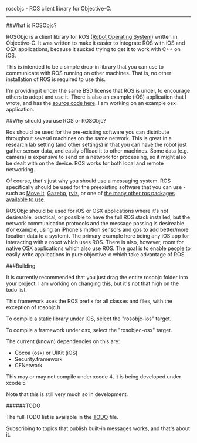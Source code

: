 rosobjc - ROS client library for Objective-C.
***
##What is ROSObjc?

ROSObjc is a client library for ROS ([Robot Operating System](http://wiki.ros.org)) written in Objective-C. It was written to make it easier to integrate ROS with iOS and OSX applications, because it sucked trying to get it to work with C++ on iOS.

This is intended to be a simple drop-in library that you can use to communicate with ROS running on other machines. That is, no other installation of ROS is required to use this.

I'm providing it under the same BSD license that ROS is under, to encourage others to adopt and use it. There is also an example (iOS) application that I wrote, and has the [source code here](https://github.com/younata/ROSViewer/). I am working on an example osx application.

##Why should you use ROS or ROSObjc?

Ros should be used for the pre-existing software you can distribute throughout several machines on the same network. This is great in a research lab setting (and other settings) in that you can have the robot just gather sensor data, and easily offload it to other machines. Some data (e.g. camera) is expensive to send on a network for processing, so it might also be dealt with on the device. ROS works for both local and remote networking.

Of course, that's just why you should use a messaging system. ROS specifically should be used for the preexisting software that you can use - such as [Move It](http://moveit.ros.org/wiki/MoveIt!), [Gazebo](http://gazebosim.org/), [rviz](http://wiki.ros.org/rviz), or one of [the many other ros packages available to use](http://www.ros.org/browse/list.php).

ROSObjc should be used for iOS or OSX applications where it's not desireable, practical, or possible to have the full ROS stack installed, but the network communication protocols and the message passing is desireable (for example, using an iPhone's motion sensors and gps to add better/more location data to a system). The primary example here being any iOS app for interacting with a robot which uses ROS. There is also, however, room for native OSX applications which also use ROS. The goal is to enable people to easily write applications in pure objective-c which take advantage of ROS.

###Building

It is currently recommended that you just drag the entire rosobjc folder into your project. I am working on changing this, but it's not that high on the todo list.

This framework uses the ROS prefix for all classes and files, with the exception of rosobjc.h

To compile a static library under iOS, select the "rosobjc-ios" target.

To compile a framework under osx, select the "rosobjec-osx" target.

The current (known) dependencies on this are:

- Cocoa (osx) or UIKit (iOS)
- Security.framework
- CFNetwork

This may or may not compile under xcode 4, it is being developed under xcode 5.

Note that this is still very much so in development.

######TODO

The full TODO list is available in the [TODO](TODO) file.

Subscribing to topics that publish built-in messages works, and that's about it.

